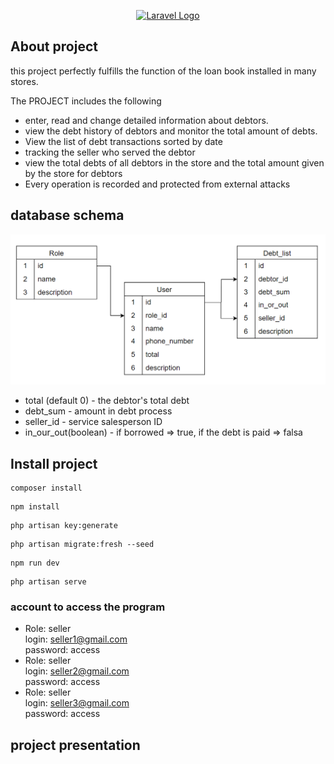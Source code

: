 <p align="center"><a href="https://laravel.com" target="_blank"><img src="https://raw.githubusercontent.com/laravel/art/master/logo-lockup/5%20SVG/2%20CMYK/1%20Full%20Color/laravel-logolockup-cmyk-red.svg" width="400" alt="Laravel Logo"></a></p>


## About project

this project perfectly fulfills the function of the loan book installed in many stores.

The PROJECT includes the following

- enter, read and change detailed information about debtors.
- view the debt history of debtors and monitor the total amount of debts.
- View the list of debt transactions sorted by date
- tracking the seller who served the debtor
- view the total debts of all debtors in the store and the total amount given by the store for debtors
- Every operation is recorded and protected from external attacks


## database schema
![debtbook_schema.png](debtbook_schema.png)

* total (default 0) - the debtor's total debt
* debt_sum - amount in debt process
* seller_id - service salesperson ID
* in_our_out(boolean) - if borrowed => true, if the debt is paid => falsa


## Install project

```
composer install
```
```
npm install
```
```
php artisan key:generate
```
```
php artisan migrate:fresh --seed
```
```
npm run dev
```
```
php artisan serve
```

### account to access the program
* Role: seller<br>
  login: seller1@gmail.com<br>
  password: access
* Role: seller<br>
  login: seller2@gmail.com<br>
  password: access
* Role: seller<br>
  login: seller3@gmail.com<br>
  password: access


## project presentation
[![]()]()
